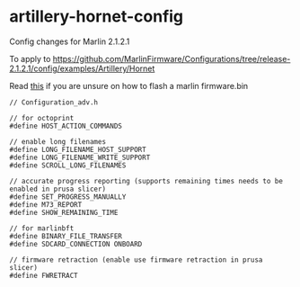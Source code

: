 # artillery-hornet-config

Config changes for Marlin 2.1.2.1

To apply to https://github.com/MarlinFirmware/Configurations/tree/release-2.1.2.1/config/examples/Artillery/Hornet

Read [this](./how-to-flash.md) if you are unsure on how to flash a marlin firmware.bin

```
// Configuration_adv.h

// for octoprint
#define HOST_ACTION_COMMANDS

// enable long filenames
#define LONG_FILENAME_HOST_SUPPORT
#define LONG_FILENAME_WRITE_SUPPORT
#define SCROLL_LONG_FILENAMES

// accurate progress reporting (supports remaining times needs to be enabled in prusa slicer)
#define SET_PROGRESS_MANUALLY
#define M73_REPORT
#define SHOW_REMAINING_TIME

// for marlinbft
#define BINARY_FILE_TRANSFER
#define SDCARD_CONNECTION ONBOARD

// firmware retraction (enable use firmware retraction in prusa slicer)
#define FWRETRACT
```
